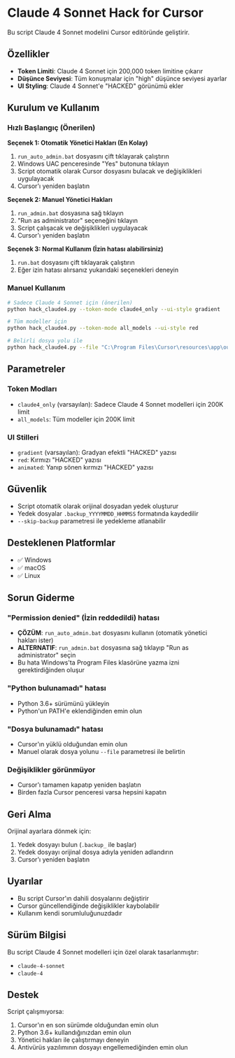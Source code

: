 # Claude 4 Sonnet Hack for Cursor

Bu script Claude 4 Sonnet modelini Cursor editöründe geliştirir.

## Özellikler

- **Token Limiti**: Claude 4 Sonnet için 200,000 token limitine çıkarır
- **Düşünce Seviyesi**: Tüm konuşmalar için "high" düşünce seviyesi ayarlar
- **UI Styling**: Claude 4 Sonnet'e "HACKED" görünümü ekler

## Kurulum ve Kullanım

### Hızlı Başlangıç (Önerilen)

**Seçenek 1: Otomatik Yönetici Hakları (En Kolay)**
1. `run_auto_admin.bat` dosyasını çift tıklayarak çalıştırın
2. Windows UAC penceresinde "Yes" butonuna tıklayın
3. Script otomatik olarak Cursor dosyasını bulacak ve değişiklikleri uygulayacak
4. Cursor'ı yeniden başlatın

**Seçenek 2: Manuel Yönetici Hakları**
1. `run_admin.bat` dosyasına sağ tıklayın
2. "Run as administrator" seçeneğini tıklayın
3. Script çalışacak ve değişiklikleri uygulayacak
4. Cursor'ı yeniden başlatın

**Seçenek 3: Normal Kullanım (İzin hatası alabilirsiniz)**
1. `run.bat` dosyasını çift tıklayarak çalıştırın
2. Eğer izin hatası alırsanız yukarıdaki seçenekleri deneyin

### Manuel Kullanım

```bash
# Sadece Claude 4 Sonnet için (önerilen)
python hack_claude4.py --token-mode claude4_only --ui-style gradient

# Tüm modeller için
python hack_claude4.py --token-mode all_models --ui-style red

# Belirli dosya yolu ile
python hack_claude4.py --file "C:\Program Files\Cursor\resources\app\out\vs\workbench\workbench.desktop.main.js"
```

## Parametreler

### Token Modları
- `claude4_only` (varsayılan): Sadece Claude 4 Sonnet modelleri için 200K limit
- `all_models`: Tüm modeller için 200K limit

### UI Stilleri
- `gradient` (varsayılan): Gradyan efektli "HACKED" yazısı
- `red`: Kırmızı "HACKED" yazısı
- `animated`: Yanıp sönen kırmızı "HACKED" yazısı

## Güvenlik

- Script otomatik olarak orijinal dosyadan yedek oluşturur
- Yedek dosyalar `.backup_YYYYMMDD_HHMMSS` formatında kaydedilir
- `--skip-backup` parametresi ile yedekleme atlanabilir

## Desteklenen Platformlar

- ✅ Windows
- ✅ macOS  
- ✅ Linux

## Sorun Giderme

### "Permission denied" (İzin reddedildi) hatası
- **ÇÖZÜM**: `run_auto_admin.bat` dosyasını kullanın (otomatik yönetici hakları ister)
- **ALTERNATIF**: `run_admin.bat` dosyasına sağ tıklayıp "Run as administrator" seçin
- Bu hata Windows'ta Program Files klasörüne yazma izni gerektirdiğinden oluşur

### "Python bulunamadı" hatası
- Python 3.6+ sürümünü yükleyin
- Python'un PATH'e eklendiğinden emin olun

### "Dosya bulunamadı" hatası
- Cursor'ın yüklü olduğundan emin olun
- Manuel olarak dosya yolunu `--file` parametresi ile belirtin

### Değişiklikler görünmüyor
- Cursor'ı tamamen kapatıp yeniden başlatın
- Birden fazla Cursor penceresi varsa hepsini kapatın

## Geri Alma

Orijinal ayarlara dönmek için:
1. Yedek dosyayı bulun (`.backup_` ile başlar)
2. Yedek dosyayı orijinal dosya adıyla yeniden adlandırın
3. Cursor'ı yeniden başlatın

## Uyarılar

- Bu script Cursor'ın dahili dosyalarını değiştirir
- Cursor güncellendiğinde değişiklikler kaybolabilir
- Kullanım kendi sorumluluğunuzdadır

## Sürüm Bilgisi

Bu script Claude 4 Sonnet modelleri için özel olarak tasarlanmıştır:
- `claude-4-sonnet`
- `claude-4`

## Destek

Script çalışmıyorsa:
1. Cursor'ın en son sürümde olduğundan emin olun
2. Python 3.6+ kullandığınızdan emin olun
3. Yönetici hakları ile çalıştırmayı deneyin
4. Antivürüs yazılımının dosyayı engellemediğinden emin olun 